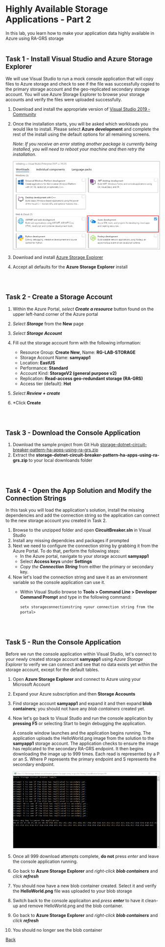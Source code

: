 # Highly Available Storage Applications - Part 2

In this lab, you learn how to make your application data highly available in Azure using RA-GRS storage
<br><br />
## Task 1 - Install Visual Studio and Azure Storage Explorer

We will use Visual Studio to run a mock console application that will copy files to Azure storage and check to see if the file was successfully copied to the primary storage account and the geo-replicated secondary storage account.  You will use Azure Storage Explorer to browse your storage accounts and verify the files were uploaded successfully.  

1. Download and install the appropriate version of [Visual Studio 2019 - Community](https://visualstudio.microsoft.com/downloads/)
2. Once the installation starts, you will be asked which workloads you would like to install.  Please select **Azure development** and complete the rest of the install using the default options for all remaining screens.

   *Note: If you receive an error stating another package is currently being installed, you will need to reboot your machine and then retry the installation.*

    ![Azure Development](./assets/images/workloads.png)

3. Download and install [Azure Storage Explorer](https://go.microsoft.com/fwlink/?LinkId=708343&clcid=0x409)
4. Accept all defaults for the **Azure Storage Explorer** install

<br><br />

## Task 2 - Create a Storage Account

1. Within the Azure Portal, *select **Create a resource*** button found on the upper left-hand corner of the Azure portal
2. *Select **Storage*** from the **New** page
3. *Select **Storage Account***
4. Fill out the storage account form with the following information:
   - Resource Group: **Create New**, Name: **RG-LAB-STORAGE**
   - Storage Account Name: **samyapp1**
   - Location: **EastUS**
   - Performance: **Standard**
   - Account Kind: **StorageV2 (general purpose v2)**
   - Replication: **Read-access geo-redundant storage (RA-GRS)**
   - Access tier (default): **Hot**

5. *Select **Review + create***
6. *Click **Create**

<br><br />

## Task 3 - Download the Console Application 

1. Download the sample project from Git Hub [storage-dotnet-circuit-breaker-pattern-ha-apps-using-ra-grs.zip](https://github.com/Azure-Samples/storage-dotnet-circuit-breaker-pattern-ha-apps-using-ra-grs/archive/master.zip)
2. Extract the **storage-dotnet-circuit-breaker-pattern-ha-apps-using-ra-grs.zip** to your local downloands folder

<br><br />

## Task 4 - Open the App Solution and Modify the Connection Strings

In this task you will load the application's solution, install the missing dependencies and add the connection string so the application can connect to the new storage account you created in Task 2.

1. Browse to the unzipped folder and open **CircuitBreaker.sln** in Visual Studio
2. Install any missing dependcies and packages if prompted
3. Next we need to configure the connection string by grabbing it from the Azure Portal.  To do that, perform the following steps:
   - In the Azure portal, navigate to your storage account **samyapp1**
   - Select **Access keys** under **Settings**
   - *Copy the **Connection String*** from either the primary or secondary key.
4. Now let's load the connection string and save it as an environment variable so the console application can use it.
   - Within Visual Studio browse to **Tools > Command Line > Developer Command Prompt** and type in the following command:

     `setx storageconnectionstring <your connection string from the portal>`

<br><br />

## Task 5 - Run the Console Application
Before we run the console application within Visual Studio, let's connect to your newly created storage account **samyapp1** using *Azure Storage Explorer* to verify we can connect and see that no data exists yet within the storage account, except for the default tables.

1. Open **Azure Storage Explorer** and connect to Azure using your Microsoft Account
2. Expand your Azure subscription and then **Storage Accounts**
3. Find storage account **samyapp1** and expand it and then expand **blob containers**; you should not have any *blob containers* created yet.
4. Now let's go back to Visual Studio and run the console application by **pressing F5** or selecting Start to begin debugging the application. 

   A console window launches and the application begins running. The application uploads the HelloWorld.png image from the solution to the **samyapp1** storage account. The application checks to ensure the image has replicated to the secondary RA-GRS endpoint. It then begins downloading the image up to 999 times. Each read is represented by a P or an S. Where P represents the primary endpoint and S represents the secondary endpoint.

   ![Console Output](./assets/images/consoleoutput.png)

5. Once all 999 download attempts complete, **do not** press *enter* and leave the console application running.
6. Go back to **Azure Storage Explorer** and *right-click **blob containers*** and *click **refresh***
7. You should now have a new blob container created.  Select it and verify the **HelloWorld.png** file was uploaded to your blob storage
8. Switch back to the console applicaiton and *press **enter*** to have it clean-up and remove HelloWorld.png and the blob container.
9. Go back to **Azure Storage Explorer** and *right-click **blob containers*** and *click **refresh***
10. You should no longer see the blob container 


[Back](index.md)
